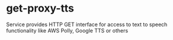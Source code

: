 # get-proxy-tts
Service provides HTTP GET interface for access to text to speech functionality like AWS Polly, Google TTS or others
